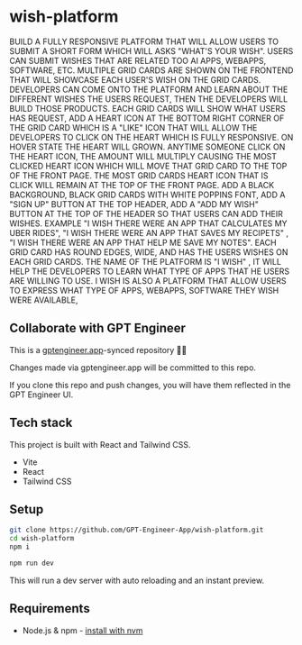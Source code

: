 # wish-platform

BUILD A FULLY RESPONSIVE PLATFORM THAT WILL ALLOW USERS TO SUBMIT A SHORT FORM WHICH WILL ASKS "WHAT'S YOUR WISH". USERS CAN SUBMIT WISHES THAT ARE RELATED TOO AI APPS, WEBAPPS, SOFTWARE, ETC. MULTIPLE GRID CARDS ARE SHOWN ON THE FRONTEND THAT WILL SHOWCASE EACH USER'S WISH ON THE GRID CARDS. DEVELOPERS CAN COME ONTO THE PLATFORM AND LEARN ABOUT THE DIFFERENT WISHES THE USERS REQUEST, THEN THE DEVELOPERS WILL BUILD THOSE PRODUCTS. EACH GRID CARDS WILL SHOW WHAT USERS HAS REQUEST, ADD A HEART ICON AT THE BOTTOM RIGHT CORNER OF THE GRID CARD WHICH IS A "LIKE" ICON THAT WILL ALLOW THE DEVELOPERS TO CLICK ON THE HEART WHICH IS FULLY RESPONSIVE. ON HOVER STATE THE HEART WILL GROWN. ANYTIME SOMEONE CLICK ON THE HEART ICON, THE AMOUNT WILL MULTIPLY CAUSING THE MOST CLICKED HEART ICON WHICH WILL MOVE THAT GRID CARD TO THE TOP OF THE FRONT PAGE. THE MOST GRID CARDS HEART ICON THAT IS CLICK WILL REMAIN AT THE TOP OF THE FRONT PAGE. ADD A BLACK BACKGROUND, BLACK GRID CARDS WITH WHITE POPPINS FONT, ADD A "SIGN UP" BUTTON AT THE TOP HEADER, ADD A "ADD MY WISH" BUTTON AT THE TOP OF THE HEADER SO THAT USERS CAN ADD THEIR WISHES. EXAMPLE "I WISH THERE WERE AN APP THAT CALCULATES MY UBER RIDES", "I WISH THERE WERE AN APP THAT SAVES MY RECIPETS" , "I WISH THERE WERE AN APP THAT HELP ME SAVE MY NOTES". EACH GRID CARD HAS ROUND EDGES, WIDE, AND HAS THE USERS WISHES ON EACH GRID CARDS. THE NAME OF THE PLATFORM IS "I WISH" , IT WILL HELP THE DEVELOPERS TO LEARN WHAT TYPE OF APPS THAT HE USERS ARE WILLING TO USE. I WISH IS ALSO A PLATFORM THAT ALLOW USERS TO EXPRESS WHAT TYPE OF APPS, WEBAPPS, SOFTWARE THEY WISH WERE AVAILABLE, 

## Collaborate with GPT Engineer

This is a [gptengineer.app](https://gptengineer.app)-synced repository 🌟🤖

Changes made via gptengineer.app will be committed to this repo.

If you clone this repo and push changes, you will have them reflected in the GPT Engineer UI.

## Tech stack

This project is built with React and Tailwind CSS.

- Vite
- React
- Tailwind CSS

## Setup

```sh
git clone https://github.com/GPT-Engineer-App/wish-platform.git
cd wish-platform
npm i
```

```sh
npm run dev
```

This will run a dev server with auto reloading and an instant preview.

## Requirements

- Node.js & npm - [install with nvm](https://github.com/nvm-sh/nvm#installing-and-updating)
